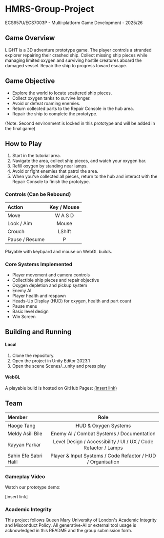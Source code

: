 # HMRS-Group-Project
ECS657U/ECS7003P - Multi-platform Game Development - 2025/26

## Game Overview
LiGHT is a 3D adventure prototype game.
The player controls a stranded explorer repairing their crashed ship. Collect missing ship pieces while managing limited oxygen and surviving hostile creatures aboard the damaged vessel. Repair the ship to progress toward escape.

## Game Objective
* Explore the world to locate scattered ship pieces.
* Collect oxygen tanks to survive longer.
* Avoid or defeat roaming enemies.
* Return collected parts to the Repair Console in the hub area.
* Repair the ship to complete the prototype.

(Note: Second environment is locked in this prototype and will be added in the final game)

## How to Play
1. Start in the tutorial area.
2. Navigate the area, collect ship pieces, and watch your oxygen bar.
3. Refill oxygen by standing near lamps.
4. Avoid or fight enemies that patrol the area.
5. When you've collected all pieces, return to the hub and interact with the Repair Console to finish the prototype.

### Controls (Can be Rebound)
| Action | Key / Mouse |
| :------- | :------: |
| Move     |  W A S D |
| Look / Aim   |  Mouse  |
| Crouch   |  LShift  |
| Pause / Resume   |  P  |

Playable with keybpard and mouse on WebGL builds.

### Core Systems Implemented
* Player movement and camera controls
* Collectible ship pieces and repair objective
* Oxygen depletion and pickup system
* Enemy AI
* Player health and respawn
* Heads-Up Display (HUD) for oxygen, health and part count
* Pause menu
* Basic level design
* Win Screen

## Building and Running
#### Local
1. Clone the repository.
2. Open the project in Unity Editor 2023.1
3. Open the scene Scenes/_.unity and press play

#### WebGL
A playable build is hosted on GitHub Pages:
[(insert link)](https://rayyan-parkar.github.io/HMRS-BUILD/index)

## Team
| Member | Role |
| :------- | :------: |
| Haoge Tang     |  HUD & Oxygen Systems  |
| Meldy Asili Bile   |  Enemy AI / Combat Systems / Documentation  |
| Rayyan Parkar   |  Level Design / Accessibility / UI / UX / Code Refactor / Lamps  |
| Sahin Efe Sabri Halil  |  Player & Input Systems / Code Refactor / HUD / Organisation |

### Gameplay Video
Watch our prototype demo:

[insert link]

### Academic Integrity
This project follows Queen Mary University of London's Academic Integrity and Misconduct Policy.
All generative-AI or external tool usage is acknowledged in this README and the group submission form.
